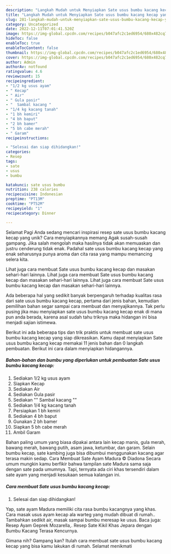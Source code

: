 ```yaml
---
description: "Langkah Mudah untuk Menyiapkan Sate usus bumbu kacang kecap yang Lezat Sekali, Sempurna"
title: "Langkah Mudah untuk Menyiapkan Sate usus bumbu kacang kecap yang Lezat Sekali, Sempurna"
slug: 281-langkah-mudah-untuk-menyiapkan-sate-usus-bumbu-kacang-kecap-yang-lezat-sekali-sempurna
category: Uncategorized
date: 2022-12-11T07:01:41.520Z
image: https://img-global.cpcdn.com/recipes/b047afc2c1ed6954/680x482cq70/sate-usus-bumbu-kacang-kecap-foto-resep-utama.jpg
hideToc: false
enableToc: true
enableTocContent: false
thumbnail: https://img-global.cpcdn.com/recipes/b047afc2c1ed6954/680x482cq70/sate-usus-bumbu-kacang-kecap-foto-resep-utama.jpg
cover: https://img-global.cpcdn.com/recipes/b047afc2c1ed6954/680x482cq70/sate-usus-bumbu-kacang-kecap-foto-resep-utama.jpg
author: Admin
authorAv: notfound
ratingvalue: 4.6
reviewcount: 15
recipeingredient:
- "1/2 kg usus ayam"
- " Kecap"
- " Air"
- " Gula pasir"
- "  Sambal kacang "
- "1/4 kg kacang tanah"
- "1 bh kemiri"
- "4 bh baput"
- "2 bh bamer"
- "5 bh cabe merah"
- " Garam"
recipeinstructions:

- "Selesai dan siap dihidangkan!"
categories:
- Resep
tags:
- sate
- usus
- bumbu

katakunci: sate usus bumbu 
nutrition: 238 calories
recipecuisine: Indonesian
preptime: "PT13M"
cooktime: "PT52M"
recipeyield: "1"
recipecategory: Dinner

---
```



Selamat Pagi Anda sedang mencari inspirasi resep sate usus bumbu kacang kecap yang unik? Cara menyiapkannya memang Agak susah-susah gampang. Jika salah mengolah maka hasilnya tidak akan memuaskan dan justru cenderung tidak enak. Padahal sate usus bumbu kacang kecap yang enak seharusnya punya aroma dan cita rasa yang mampu memancing selera kita.


Lihat juga cara membuat Sate usus bumbu kacang kecap dan masakan sehari-hari lainnya. Lihat juga cara membuat Sate usus bumbu kacang kecap dan masakan sehari-hari lainnya. Lihat juga cara membuat Sate usus bumbu kacang kecap dan masakan sehari-hari lainnya.

Ada beberapa hal yang sedikit banyak berpengaruh terhadap kualitas rasa dari sate usus bumbu kacang kecap, pertama dari jenis bahan, kemudian pemilihan bahan segar sampai cara membuat dan menyajikannya. Tak perlu pusing jika mau menyiapkan sate usus bumbu kacang kecap enak di mana pun anda berada, karena asal sudah tahu triknya maka hidangan ini bisa menjadi sajian istimewa.


Berikut ini ada beberapa tips dan trik praktis untuk membuat sate usus bumbu kacang kecap yang siap dikreasikan. Kamu dapat menyiapkan Sate usus bumbu kacang kecap memakai 11 jenis bahan dan 0 langkah pembuatan. Berikut ini cara dalam menyiapkan hidangannya.

<!--inarticleads1-->

##### Bahan-bahan dan bumbu yang diperlukan untuk pembuatan Sate usus bumbu kacang kecap:

1. Sediakan 1/2 kg usus ayam
1. Siapkan  Kecap
1. Sediakan  Air
1. Sediakan  Gula pasir
1. Sediakan  &#34;&#34; Sambal kacang &#34;&#34;
1. Sediakan 1/4 kg kacang tanah
1. Persiapkan 1 bh kemiri
1. Sediakan 4 bh baput
1. Gunakan 2 bh bamer
1. Siapkan 5 bh cabe merah
1. Ambil  Garam


Bahan paling umum yang biasa dipakai antara lain kecap manis, gula merah, bawang merah, bawang putih, asam jawa, ketumbar, dan garam. Selain bumbu kecap, sate kambing juga bisa dibumbui menggunakan kacang agar terasa makin sedap. Cara Membuat Sate Ayam Madura © Diadona Secara umum mungkin kamu berfikir bahwa tampilan sate Madura sama saja dengan sate pada umumnya. Tapi, ternyata ada ciri khas tersendiri dalam sate ayam yang menjadi kesukaan semua kalangan ini. 

<!--inarticleads2-->

##### Cara membuat Sate usus bumbu kacang kecap:


1. Selesai dan siap dihidangkan!

Yap, sate ayam Madura memiliki cita rasa bumbu kacangnya yang khas. Cara masak usus ayam kecap ala warteg yang mudah dibuat di rumah.. Tambahkan sedikit air, masak sampai bumbu meresap ke usus. Baca juga: Resep Ayam Geprek Mozarella,. Resep Sate Kikil Khas Jepara dengan Bumbu Kacang Terasa Kencurnya. 

Gimana nih? Gampang kan? Itulah cara membuat sate usus bumbu kacang kecap yang bisa kamu lakukan di rumah. Selamat menikmati
